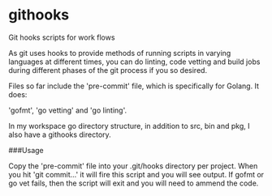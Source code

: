 # githooks
Git hooks scripts for work flows

As git uses hooks to provide methods of running scripts in varying languages at different times, you can do linting, code 
vetting and build jobs during different phases of the git process if you so desired.

Files so far include the 'pre-commit' file, which is specifically for Golang. It does:

'gofmt', 'go vetting' and 'go linting'. 

In my workspace go directory structure, in addition to src, bin and pkg, I also have a githooks
directory.

###Usage

Copy the 'pre-commit' file into your .git/hooks directory per project. When you hit 'git commit...' it will fire this script and you will see output. If gofmt or go vet fails, then the script will exit and you will need to ammend the code.
